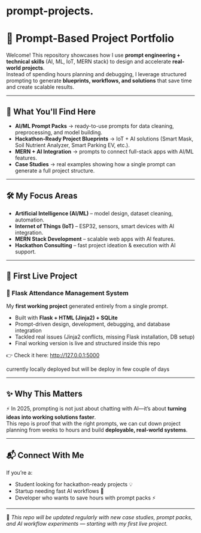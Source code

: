 
# prompt-projects.
# 🚀 Prompt-Based Project Portfolio

Welcome! This repository showcases how I use **prompt engineering + technical skills** (AI, ML, IoT, MERN stack) to design and accelerate **real-world projects**.  
Instead of spending hours planning and debugging, I leverage structured prompting to generate **blueprints, workflows, and solutions** that save time and create scalable results.  

---

## 📌 What You'll Find Here
- **AI/ML Prompt Packs** → ready-to-use prompts for data cleaning, preprocessing, and model building.  
- **Hackathon-Ready Project Blueprints** → IoT + AI solutions (Smart Mask, Soil Nutrient Analyzer, Smart Parking EV, etc.).  
- **MERN + AI Integration** → prompts to connect full-stack apps with AI/ML features.  
- **Case Studies** → real examples showing how a single prompt can generate a full project structure.  

---

## 🛠️ My Focus Areas
- **Artificial Intelligence (AI/ML)** – model design, dataset cleaning, automation.  
- **Internet of Things (IoT)** – ESP32, sensors, smart devices with AI integration.  
- **MERN Stack Development** – scalable web apps with AI features.  
- **Hackathon Consulting** – fast project ideation & execution with AI support.  

--------------------------------------------------------------------------------------------------------------

## 🚀 First Live Project

### 📝 Flask Attendance Management System  
My **first working project** generated entirely from a single prompt.  
- Built with **Flask + HTML (Jinja2) + SQLite**  
- Prompt-driven design, development, debugging, and database integration  
- Tackled real issues (Jinja2 conflicts, missing Flask installation, DB setup)  
- Final working version is live and structured inside this repo  

👉 Check it here:  http://127.0.0.1:5000

currently locally deployed but will be deploy in few couple of days 

---

## ✨ Why This Matters
⚡ In 2025, prompting is not just about chatting with AI—it’s about **turning ideas into working solutions faster**.  
This repo is proof that with the right prompts, we can cut down project planning from weeks to hours and build **deployable, real-world systems**.  

---

## 📬 Connect With Me
If you’re a:  
- Student looking for hackathon-ready projects 💡  
- Startup needing fast AI workflows 🚀  
- Developer who wants to save hours with prompt packs ⚡  

---

🔹 *This repo will be updated regularly with new case studies, prompt packs, and AI workflow experiments — starting with my first live project.*  

